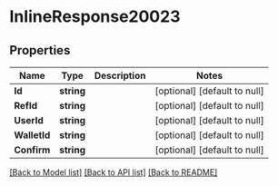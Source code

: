 # InlineResponse20023

## Properties
Name | Type | Description | Notes
------------ | ------------- | ------------- | -------------
**Id** | **string** |  | [optional] [default to null]
**RefId** | **string** |  | [optional] [default to null]
**UserId** | **string** |  | [optional] [default to null]
**WalletId** | **string** |  | [optional] [default to null]
**Confirm** | **string** |  | [optional] [default to null]

[[Back to Model list]](../README.md#documentation-for-models) [[Back to API list]](../README.md#documentation-for-api-endpoints) [[Back to README]](../README.md)

